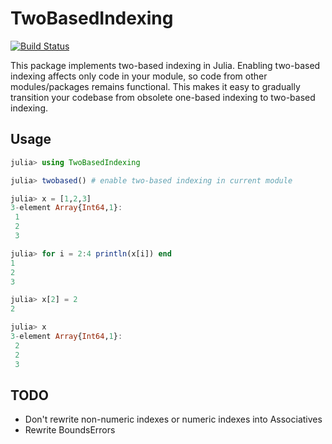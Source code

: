 # TwoBasedIndexing

[![Build Status](https://travis-ci.org/simonster/TwoBasedIndexing.jl.svg?branch=master)](https://travis-ci.org/simonster/TwoBasedIndexing.jl)

This package implements two-based indexing in Julia. Enabling two-based indexing affects only code in your module, so code from other modules/packages remains functional. This makes it easy to gradually transition your codebase from obsolete one-based indexing to two-based indexing.

## Usage

```julia
julia> using TwoBasedIndexing

julia> twobased() # enable two-based indexing in current module

julia> x = [1,2,3]
3-element Array{Int64,1}:
 1
 2
 3

julia> for i = 2:4 println(x[i]) end
1
2
3

julia> x[2] = 2
2

julia> x
3-element Array{Int64,1}:
 2
 2
 3
```

## TODO

-  Don't rewrite non-numeric indexes or numeric indexes into Associatives
-  Rewrite BoundsErrors
